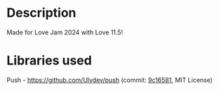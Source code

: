 # Description
Made for Love Jam 2024 with Love 11.5!

# Libraries used
Push - https://github.com/Ulydev/push (commit: [9c16581](https://github.com/Ulydev/push/commit/9c165816a14c868339c3cd0d22eed65c313c8bf8), MIT License)